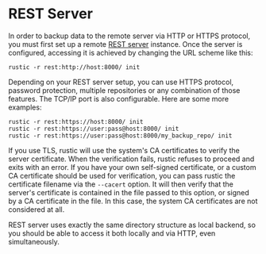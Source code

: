 # REST Server

In order to backup data to the remote server via HTTP or HTTPS protocol, you
must first set up a remote [REST server](https://github.com/rustic/rest-server)
instance. Once the server is configured, accessing it is achieved by changing
the URL scheme like this:

```console
rustic -r rest:http://host:8000/ init
```

Depending on your REST server setup, you can use HTTPS protocol, password
protection, multiple repositories or any combination of those features. The
TCP/IP port is also configurable. Here are some more examples:

```console
rustic -r rest:https://host:8000/ init
rustic -r rest:https://user:pass@host:8000/ init
rustic -r rest:https://user:pass@host:8000/my_backup_repo/ init
```

If you use TLS, rustic will use the system's CA certificates to verify the
server certificate. When the verification fails, rustic refuses to proceed and
exits with an error. If you have your own self-signed certificate, or a custom
CA certificate should be used for verification, you can pass rustic the
certificate filename via the `--cacert` option. It will then verify that the
server's certificate is contained in the file passed to this option, or signed
by a CA certificate in the file. In this case, the system CA certificates are
not considered at all.

REST server uses exactly the same directory structure as local backend, so you
should be able to access it both locally and via HTTP, even simultaneously.

